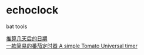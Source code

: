 # echoclock

bat tools

[推算几天后的日期](./afterday.bat)  
[一款简易的番茄定时器 A simple Tomato Universal timer](./TomatoUniversalTimer.bat)
